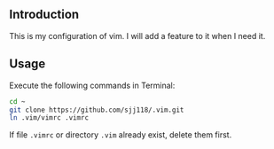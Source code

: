 ## Introduction

This is my configuration of vim. I will add a feature to it when I need it.

## Usage

Execute the following commands in Terminal:

```bash
cd ~
git clone https://github.com/sjj118/.vim.git
ln .vim/vimrc .vimrc
```

If file `.vimrc` or directory `.vim` already exist, delete them first.
